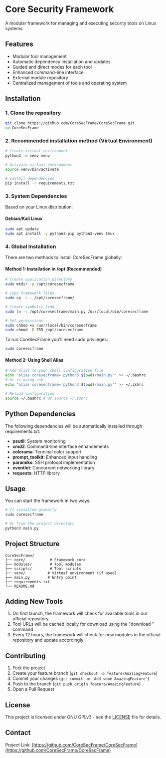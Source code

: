 # Core Security Framework
A modular framework for managing and executing security tools on Linux systems.

## Features
- Modular tool management
- Automatic dependency installation and updates
- Guided and direct modes for each tool
- Enhanced command-line interface 
- External module repository
- Centralized management of tools and operating system

## Installation
### 1. Clone the repository
```bash
git clone https://github.com/CoreSecFrame/CoreSecFrame.git
cd CoreSecFrame
```

### 2. Recommended installation method (Virtual Environment)
```bash
# Create virtual environment
python3 -m venv venv

# Activate virtual environment
source venv/bin/activate

# Install dependencies
pip install -r requirements.txt
```

### 3. System Dependencies
Based on your Linux distribution:

#### Debian/Kali Linux
```bash
sudo apt update
sudo apt install -y python3-pip python3-venv tmux
```

### 4. Global Installation 
There are two methods to install CoreSecFrame globally:

#### Method 1: Installation in /opt (Recommended)
```bash
# Create application directory
sudo mkdir -p /opt/coresecframe

# Copy framework files
sudo cp -r . /opt/coresecframe/

# Create symbolic link
sudo ln -s /opt/coresecframe/main.py /usr/local/bin/coresecframe

# Set permissions
sudo chmod +x /usr/local/bin/coresecframe
sudo chmod -R 755 /opt/coresecframe
```

To run CoreSecFrame you'll need sudo privileges:
```bash
sudo coresecframe
```

#### Method 2: Using Shell Alias
```bash
# Add alias to your shell configuration file
echo "alias coresecframe='python3 $(pwd)/main.py'" >> ~/.bashrc
# Or if using zsh
echo "alias coresecframe='python3 $(pwd)/main.py'" >> ~/.zshrc

# Reload configuration
source ~/.bashrc # Or source ~/.zshrc
```

## Python Dependencies
The following dependencies will be automatically installed through requirements.txt:
- **psutil**: System monitoring
- **cmd2**: Command-line interface enhancements  
- **colorama**: Terminal color support
- **prompt_toolkit**: Enhanced input handling
- **paramiko**: SSH protocol implementation
- **eventlet**: Concurrent networking library
- **requests**: HTTP library

## Usage
You can start the framework in two ways:
```bash
# If installed globally
sudo coresecframe

# Or from the project directory
python3 main.py
```

## Project Structure
```
CoreSecFrame/
├── core/           # Framework core
├── modules/        # Tool modules
├── scripts/        # Tool scripts
├── venv/          # Virtual environment (if used)
├── main.py        # Entry point
├── requirements.txt
└── README.md
```

## Adding New Tools
1. On first launch, the framework will check for available tools in our official repository
2. Tool URLs will be cached locally for download using the "download <tool>" command
3. Every 12 hours, the framework will check for new modules in the official repository and update accordingly

## Contributing
1. Fork the project
2. Create your feature branch (`git checkout -b feature/AmazingFeature`)
3. Commit your changes (`git commit -m 'Add some AmazingFeature'`)
4. Push to the branch (`git push origin feature/AmazingFeature`)
5. Open a Pull Request

## License
This project is licensed under GNU GPLv3 - see the [LICENSE](LICENSE) file for details.

## Contact
Project Link: [https://github.com/CoreSecFrame/CoreSecFrame](https://github.com/CoreSecFrame/CoreSecFrame)
